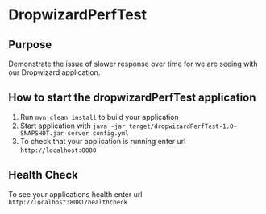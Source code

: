 # DropwizardPerfTest

Purpose
---
Demonstrate the issue of slower response over time for we are seeing with our Dropwizard application.

How to start the dropwizardPerfTest application
---

1. Run `mvn clean install` to build your application
1. Start application with `java -jar target/dropwizardPerfTest-1.0-SNAPSHOT.jar server config.yml`
1. To check that your application is running enter url `http://localhost:8080`

Health Check
---

To see your applications health enter url `http://localhost:8081/healthcheck`
